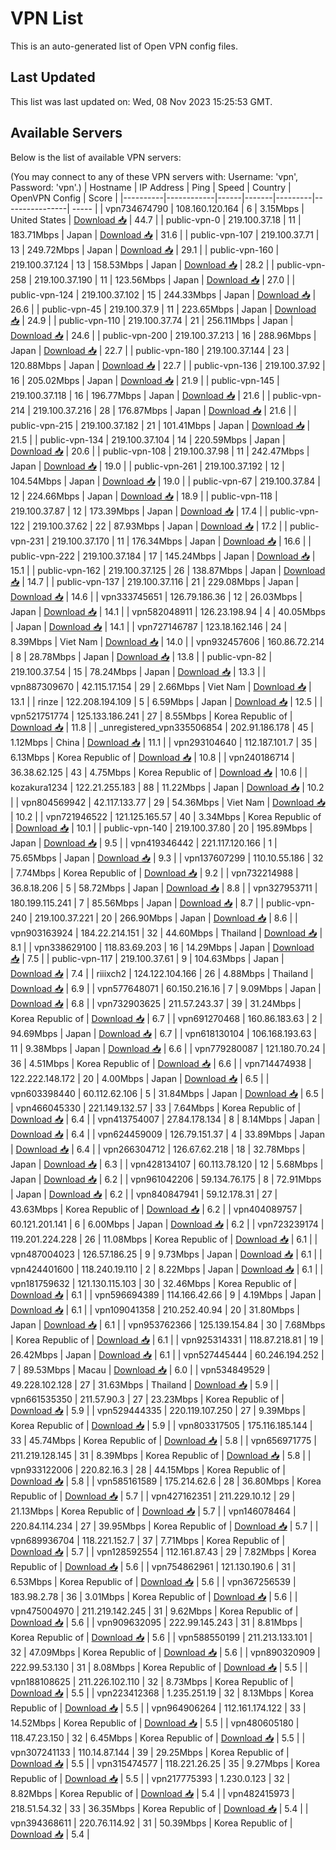 # VPN List

This is an auto-generated list of Open VPN config files.

## Last Updated

This list was last updated on: Wed, 08 Nov 2023 15:25:53 GMT.

## Available Servers

Below is the list of available VPN servers:

(You may connect to any of these VPN servers with: Username: 'vpn', Password: 'vpn'.)
| Hostname | IP Address | Ping | Speed | Country | OpenVPN Config | Score |
|----------|------------|------|-------|---------|----------------| ----- |
| vpn734674790 | 108.160.120.164 | 6 | 3.15Mbps | United States | [Download 📥](./configs/server_0_US.ovpn) | 44.7 |
| public-vpn-0 | 219.100.37.18 | 11 | 183.71Mbps | Japan | [Download 📥](./configs/server_1_JP.ovpn) | 31.6 |
| public-vpn-107 | 219.100.37.71 | 13 | 249.72Mbps | Japan | [Download 📥](./configs/server_2_JP.ovpn) | 29.1 |
| public-vpn-160 | 219.100.37.124 | 13 | 158.53Mbps | Japan | [Download 📥](./configs/server_3_JP.ovpn) | 28.2 |
| public-vpn-258 | 219.100.37.190 | 11 | 123.56Mbps | Japan | [Download 📥](./configs/server_4_JP.ovpn) | 27.0 |
| public-vpn-124 | 219.100.37.102 | 15 | 244.33Mbps | Japan | [Download 📥](./configs/server_5_JP.ovpn) | 26.6 |
| public-vpn-45 | 219.100.37.9 | 11 | 223.65Mbps | Japan | [Download 📥](./configs/server_6_JP.ovpn) | 24.9 |
| public-vpn-110 | 219.100.37.74 | 21 | 256.11Mbps | Japan | [Download 📥](./configs/server_7_JP.ovpn) | 24.6 |
| public-vpn-200 | 219.100.37.213 | 16 | 288.96Mbps | Japan | [Download 📥](./configs/server_8_JP.ovpn) | 22.7 |
| public-vpn-180 | 219.100.37.144 | 23 | 120.88Mbps | Japan | [Download 📥](./configs/server_9_JP.ovpn) | 22.7 |
| public-vpn-136 | 219.100.37.92 | 16 | 205.02Mbps | Japan | [Download 📥](./configs/server_10_JP.ovpn) | 21.9 |
| public-vpn-145 | 219.100.37.118 | 16 | 196.77Mbps | Japan | [Download 📥](./configs/server_11_JP.ovpn) | 21.6 |
| public-vpn-214 | 219.100.37.216 | 28 | 176.87Mbps | Japan | [Download 📥](./configs/server_12_JP.ovpn) | 21.6 |
| public-vpn-215 | 219.100.37.182 | 21 | 101.41Mbps | Japan | [Download 📥](./configs/server_13_JP.ovpn) | 21.5 |
| public-vpn-134 | 219.100.37.104 | 14 | 220.59Mbps | Japan | [Download 📥](./configs/server_14_JP.ovpn) | 20.6 |
| public-vpn-108 | 219.100.37.98 | 11 | 242.47Mbps | Japan | [Download 📥](./configs/server_15_JP.ovpn) | 19.0 |
| public-vpn-261 | 219.100.37.192 | 12 | 104.54Mbps | Japan | [Download 📥](./configs/server_16_JP.ovpn) | 19.0 |
| public-vpn-67 | 219.100.37.84 | 12 | 224.66Mbps | Japan | [Download 📥](./configs/server_17_JP.ovpn) | 18.9 |
| public-vpn-118 | 219.100.37.87 | 12 | 173.39Mbps | Japan | [Download 📥](./configs/server_18_JP.ovpn) | 17.4 |
| public-vpn-122 | 219.100.37.62 | 22 | 87.93Mbps | Japan | [Download 📥](./configs/server_19_JP.ovpn) | 17.2 |
| public-vpn-231 | 219.100.37.170 | 11 | 176.34Mbps | Japan | [Download 📥](./configs/server_20_JP.ovpn) | 16.6 |
| public-vpn-222 | 219.100.37.184 | 17 | 145.24Mbps | Japan | [Download 📥](./configs/server_21_JP.ovpn) | 15.1 |
| public-vpn-162 | 219.100.37.125 | 26 | 138.87Mbps | Japan | [Download 📥](./configs/server_22_JP.ovpn) | 14.7 |
| public-vpn-137 | 219.100.37.116 | 21 | 229.08Mbps | Japan | [Download 📥](./configs/server_23_JP.ovpn) | 14.6 |
| vpn333745651 | 126.79.186.36 | 12 | 26.03Mbps | Japan | [Download 📥](./configs/server_24_JP.ovpn) | 14.1 |
| vpn582048911 | 126.23.198.94 | 4 | 40.05Mbps | Japan | [Download 📥](./configs/server_25_JP.ovpn) | 14.1 |
| vpn727146787 | 123.18.162.146 | 24 | 8.39Mbps | Viet Nam | [Download 📥](./configs/server_26_VN.ovpn) | 14.0 |
| vpn932457606 | 160.86.72.214 | 8 | 28.78Mbps | Japan | [Download 📥](./configs/server_27_JP.ovpn) | 13.8 |
| public-vpn-82 | 219.100.37.54 | 15 | 78.24Mbps | Japan | [Download 📥](./configs/server_28_JP.ovpn) | 13.3 |
| vpn887309670 | 42.115.17.154 | 29 | 2.66Mbps | Viet Nam | [Download 📥](./configs/server_29_VN.ovpn) | 13.1 |
| rinze | 122.208.194.109 | 5 | 6.59Mbps | Japan | [Download 📥](./configs/server_30_JP.ovpn) | 12.5 |
| vpn521751774 | 125.133.186.241 | 27 | 8.55Mbps | Korea Republic of | [Download 📥](./configs/server_31_KR.ovpn) | 11.8 |
| _unregistered_vpn335506854 | 202.91.186.178 | 45 | 1.12Mbps | China | [Download 📥](./configs/server_32_CN.ovpn) | 11.1 |
| vpn293104640 | 112.187.101.7 | 35 | 6.13Mbps | Korea Republic of | [Download 📥](./configs/server_33_KR.ovpn) | 10.8 |
| vpn240186714 | 36.38.62.125 | 43 | 4.75Mbps | Korea Republic of | [Download 📥](./configs/server_34_KR.ovpn) | 10.6 |
| kozakura1234 | 122.21.255.183 | 88 | 11.22Mbps | Japan | [Download 📥](./configs/server_35_JP.ovpn) | 10.2 |
| vpn804569942 | 42.117.133.77 | 29 | 54.36Mbps | Viet Nam | [Download 📥](./configs/server_36_VN.ovpn) | 10.2 |
| vpn721946522 | 121.125.165.57 | 40 | 3.34Mbps | Korea Republic of | [Download 📥](./configs/server_37_KR.ovpn) | 10.1 |
| public-vpn-140 | 219.100.37.80 | 20 | 195.89Mbps | Japan | [Download 📥](./configs/server_38_JP.ovpn) | 9.5 |
| vpn419346442 | 221.117.120.166 | 1 | 75.65Mbps | Japan | [Download 📥](./configs/server_39_JP.ovpn) | 9.3 |
| vpn137607299 | 110.10.55.186 | 32 | 7.74Mbps | Korea Republic of | [Download 📥](./configs/server_40_KR.ovpn) | 9.2 |
| vpn732214988 | 36.8.18.206 | 5 | 58.72Mbps | Japan | [Download 📥](./configs/server_41_JP.ovpn) | 8.8 |
| vpn327953711 | 180.199.115.241 | 7 | 85.56Mbps | Japan | [Download 📥](./configs/server_42_JP.ovpn) | 8.7 |
| public-vpn-240 | 219.100.37.221 | 20 | 266.90Mbps | Japan | [Download 📥](./configs/server_43_JP.ovpn) | 8.6 |
| vpn903163924 | 184.22.214.151 | 32 | 44.60Mbps | Thailand | [Download 📥](./configs/server_44_TH.ovpn) | 8.1 |
| vpn338629100 | 118.83.69.203 | 16 | 14.29Mbps | Japan | [Download 📥](./configs/server_45_JP.ovpn) | 7.5 |
| public-vpn-117 | 219.100.37.61 | 9 | 104.63Mbps | Japan | [Download 📥](./configs/server_46_JP.ovpn) | 7.4 |
| riiixch2 | 124.122.104.166 | 26 | 4.88Mbps | Thailand | [Download 📥](./configs/server_47_TH.ovpn) | 6.9 |
| vpn577648071 | 60.150.216.16 | 7 | 9.09Mbps | Japan | [Download 📥](./configs/server_48_JP.ovpn) | 6.8 |
| vpn732903625 | 211.57.243.37 | 39 | 31.24Mbps | Korea Republic of | [Download 📥](./configs/server_49_KR.ovpn) | 6.7 |
| vpn691270468 | 160.86.183.63 | 2 | 94.69Mbps | Japan | [Download 📥](./configs/server_50_JP.ovpn) | 6.7 |
| vpn618130104 | 106.168.193.63 | 11 | 9.38Mbps | Japan | [Download 📥](./configs/server_51_JP.ovpn) | 6.6 |
| vpn779280087 | 121.180.70.24 | 36 | 4.51Mbps | Korea Republic of | [Download 📥](./configs/server_52_KR.ovpn) | 6.6 |
| vpn714474938 | 122.222.148.172 | 20 | 4.00Mbps | Japan | [Download 📥](./configs/server_53_JP.ovpn) | 6.5 |
| vpn603398440 | 60.112.62.106 | 5 | 31.84Mbps | Japan | [Download 📥](./configs/server_54_JP.ovpn) | 6.5 |
| vpn466045330 | 221.149.132.57 | 33 | 7.64Mbps | Korea Republic of | [Download 📥](./configs/server_55_KR.ovpn) | 6.4 |
| vpn413754007 | 27.84.178.134 | 8 | 8.14Mbps | Japan | [Download 📥](./configs/server_56_JP.ovpn) | 6.4 |
| vpn624459009 | 126.79.151.37 | 4 | 33.89Mbps | Japan | [Download 📥](./configs/server_57_JP.ovpn) | 6.4 |
| vpn266304712 | 126.67.62.218 | 18 | 32.78Mbps | Japan | [Download 📥](./configs/server_58_JP.ovpn) | 6.3 |
| vpn428134107 | 60.113.78.120 | 12 | 5.68Mbps | Japan | [Download 📥](./configs/server_59_JP.ovpn) | 6.2 |
| vpn961042206 | 59.134.76.175 | 8 | 72.91Mbps | Japan | [Download 📥](./configs/server_60_JP.ovpn) | 6.2 |
| vpn840847941 | 59.12.178.31 | 27 | 43.63Mbps | Korea Republic of | [Download 📥](./configs/server_61_KR.ovpn) | 6.2 |
| vpn404089757 | 60.121.201.141 | 6 | 6.00Mbps | Japan | [Download 📥](./configs/server_62_JP.ovpn) | 6.2 |
| vpn723239174 | 119.201.224.228 | 26 | 11.08Mbps | Korea Republic of | [Download 📥](./configs/server_63_KR.ovpn) | 6.1 |
| vpn487004023 | 126.57.186.25 | 9 | 9.73Mbps | Japan | [Download 📥](./configs/server_64_JP.ovpn) | 6.1 |
| vpn424401600 | 118.240.19.110 | 2 | 8.22Mbps | Japan | [Download 📥](./configs/server_65_JP.ovpn) | 6.1 |
| vpn181759632 | 121.130.115.103 | 30 | 32.46Mbps | Korea Republic of | [Download 📥](./configs/server_66_KR.ovpn) | 6.1 |
| vpn596694389 | 114.166.42.66 | 9 | 4.19Mbps | Japan | [Download 📥](./configs/server_67_JP.ovpn) | 6.1 |
| vpn109041358 | 210.252.40.94 | 20 | 31.80Mbps | Japan | [Download 📥](./configs/server_68_JP.ovpn) | 6.1 |
| vpn953762366 | 125.139.154.84 | 30 | 7.68Mbps | Korea Republic of | [Download 📥](./configs/server_69_KR.ovpn) | 6.1 |
| vpn925314331 | 118.87.218.81 | 19 | 26.42Mbps | Japan | [Download 📥](./configs/server_70_JP.ovpn) | 6.1 |
| vpn527445444 | 60.246.194.252 | 7 | 89.53Mbps | Macau | [Download 📥](./configs/server_71_MO.ovpn) | 6.0 |
| vpn534849529 | 49.228.102.128 | 27 | 31.63Mbps | Thailand | [Download 📥](./configs/server_72_TH.ovpn) | 5.9 |
| vpn661535350 | 211.57.90.3 | 27 | 23.23Mbps | Korea Republic of | [Download 📥](./configs/server_73_KR.ovpn) | 5.9 |
| vpn529444335 | 220.119.107.250 | 27 | 9.39Mbps | Korea Republic of | [Download 📥](./configs/server_74_KR.ovpn) | 5.9 |
| vpn803317505 | 175.116.185.144 | 33 | 45.74Mbps | Korea Republic of | [Download 📥](./configs/server_75_KR.ovpn) | 5.8 |
| vpn656971775 | 211.219.128.145 | 31 | 8.39Mbps | Korea Republic of | [Download 📥](./configs/server_76_KR.ovpn) | 5.8 |
| vpn933122006 | 220.82.16.3 | 28 | 44.15Mbps | Korea Republic of | [Download 📥](./configs/server_77_KR.ovpn) | 5.8 |
| vpn585161589 | 175.214.62.6 | 28 | 36.80Mbps | Korea Republic of | [Download 📥](./configs/server_78_KR.ovpn) | 5.7 |
| vpn427162351 | 211.229.10.12 | 29 | 21.13Mbps | Korea Republic of | [Download 📥](./configs/server_79_KR.ovpn) | 5.7 |
| vpn146078464 | 220.84.114.234 | 27 | 39.95Mbps | Korea Republic of | [Download 📥](./configs/server_80_KR.ovpn) | 5.7 |
| vpn689936704 | 118.221.152.7 | 37 | 7.71Mbps | Korea Republic of | [Download 📥](./configs/server_81_KR.ovpn) | 5.7 |
| vpn128592554 | 112.161.87.43 | 29 | 7.82Mbps | Korea Republic of | [Download 📥](./configs/server_82_KR.ovpn) | 5.6 |
| vpn754862961 | 121.130.190.6 | 31 | 6.53Mbps | Korea Republic of | [Download 📥](./configs/server_83_KR.ovpn) | 5.6 |
| vpn367256539 | 183.98.2.78 | 36 | 3.01Mbps | Korea Republic of | [Download 📥](./configs/server_84_KR.ovpn) | 5.6 |
| vpn475004970 | 211.219.142.245 | 31 | 9.62Mbps | Korea Republic of | [Download 📥](./configs/server_85_KR.ovpn) | 5.6 |
| vpn909632095 | 222.99.145.243 | 31 | 8.81Mbps | Korea Republic of | [Download 📥](./configs/server_86_KR.ovpn) | 5.6 |
| vpn588550199 | 211.213.133.101 | 32 | 47.09Mbps | Korea Republic of | [Download 📥](./configs/server_87_KR.ovpn) | 5.6 |
| vpn890320909 | 222.99.53.130 | 31 | 8.08Mbps | Korea Republic of | [Download 📥](./configs/server_88_KR.ovpn) | 5.5 |
| vpn188108625 | 211.226.102.110 | 32 | 8.73Mbps | Korea Republic of | [Download 📥](./configs/server_89_KR.ovpn) | 5.5 |
| vpn223412368 | 1.235.251.19 | 32 | 8.13Mbps | Korea Republic of | [Download 📥](./configs/server_90_KR.ovpn) | 5.5 |
| vpn964906264 | 112.161.174.122 | 33 | 14.52Mbps | Korea Republic of | [Download 📥](./configs/server_91_KR.ovpn) | 5.5 |
| vpn480605180 | 118.47.23.150 | 32 | 6.45Mbps | Korea Republic of | [Download 📥](./configs/server_92_KR.ovpn) | 5.5 |
| vpn307241133 | 110.14.87.144 | 39 | 29.25Mbps | Korea Republic of | [Download 📥](./configs/server_93_KR.ovpn) | 5.5 |
| vpn315474577 | 118.221.26.25 | 35 | 9.27Mbps | Korea Republic of | [Download 📥](./configs/server_94_KR.ovpn) | 5.5 |
| vpn217775393 | 1.230.0.123 | 32 | 8.82Mbps | Korea Republic of | [Download 📥](./configs/server_95_KR.ovpn) | 5.4 |
| vpn482415973 | 218.51.54.32 | 33 | 36.35Mbps | Korea Republic of | [Download 📥](./configs/server_96_KR.ovpn) | 5.4 |
| vpn394368611 | 220.76.114.92 | 31 | 50.39Mbps | Korea Republic of | [Download 📥](./configs/server_97_KR.ovpn) | 5.4 |
